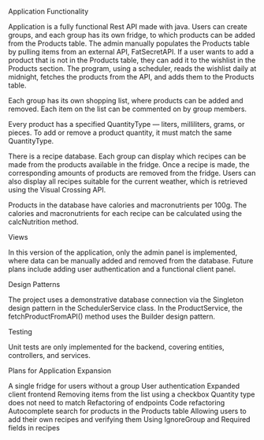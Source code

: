 Application Functionality

Application is a fully functional Rest API made with java.
Users can create groups, and each group has its own fridge, to which products can be added from the Products table. The admin manually populates the Products table by pulling items from an external API, FatSecretAPI. If a user wants to add a product that is not in the Products table, they can add it to the wishlist in the Products section. The program, using a scheduler, reads the wishlist daily at midnight, fetches the products from the API, and adds them to the Products table.

Each group has its own shopping list, where products can be added and removed. Each item on the list can be commented on by group members.

Every product has a specified QuantityType — liters, milliliters, grams, or pieces. To add or remove a product quantity, it must match the same QuantityType.

There is a recipe database. Each group can display which recipes can be made from the products available in the fridge. Once a recipe is made, the corresponding amounts of products are removed from the fridge. Users can also display all recipes suitable for the current weather, which is retrieved using the Visual Crossing API.

Products in the database have calories and macronutrients per 100g. The calories and macronutrients for each recipe can be calculated using the calcNutrition method.

Views

In this version of the application, only the admin panel is implemented, where data can be manually added and removed from the database. Future plans include adding user authentication and a functional client panel.

Design Patterns

The project uses a demonstrative database connection via the Singleton design pattern in the SchedulerService class. In the ProductService, the fetchProductFromAPI() method uses the Builder design pattern.

Testing

Unit tests are only implemented for the backend, covering entities, controllers, and services.

Plans for Application Expansion

A single fridge for users without a group
User authentication
Expanded client frontend
Removing items from the list using a checkbox
Quantity type does not need to match
Refactoring of endpoints
Code refactoring
Autocomplete search for products in the Products table
Allowing users to add their own recipes and verifying them
Using IgnoreGroup and Required fields in recipes
